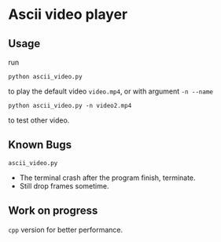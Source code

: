 # Ascii video player

## Usage

run

```
python ascii_video.py
```

to play the default video `video.mp4`, or with argument `-n --name`

```
python ascii_video.py -n video2.mp4
```

to test other video.

## Known Bugs

`ascii_video.py`
- The terminal crash after the program finish, terminate.
- Still drop frames sometime.

## Work on progress

`cpp` version for better performance.
